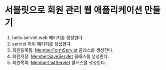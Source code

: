 # 서블릿으로 회원 관리 웹 애플리케이션 만들기

1. hello.servlet.web 패키지를 생성한다.
2. servlet 하위 패키지를 생성한다.
3. 회원등록폼: [MemberFormServlet](../src/main/java/hello/servlet/web/servlet/MemberFormServlet.java) 클래스를 생성한다.
4. 회원저장: [MemberSaveServlet](../src/main/java/hello/servlet/web/servlet/MemberSaveServlet.java) 클래스를 생성한다.
5. 회원목록: [MemberListServlet](../src/main/java/hello/servlet/web/servlet/MemberListServlet.java) 클래스를 생성한다.